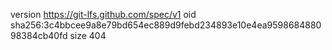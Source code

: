 version https://git-lfs.github.com/spec/v1
oid sha256:3c4bbcee9a8e79bd654ec889d9febd234893e10e4ea959868488098384cb40fd
size 404
